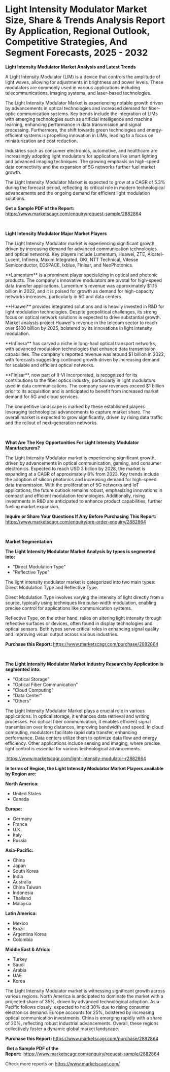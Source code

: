 <p><h1>Light Intensity Modulator Market Size, Share & Trends Analysis Report By Application, Regional Outlook, Competitive Strategies, And Segment Forecasts, 2025 - 2032</h1></p><p><strong>Light Intensity Modulator Market Analysis and Latest Trends</strong></p>
<p><p>A Light Intensity Modulator (LIM) is a device that controls the amplitude of light waves, allowing for adjustments in brightness and power levels. These modulators are commonly used in various applications including telecommunications, imaging systems, and laser-based technologies.</p><p>The Light Intensity Modulator Market is experiencing notable growth driven by advancements in optical technologies and increased demand for fiber-optic communication systems. Key trends include the integration of LIMs with emerging technologies such as artificial intelligence and machine learning, enhancing performance in data transmission and signal processing. Furthermore, the shift towards green technologies and energy-efficient systems is propelling innovation in LIMs, leading to a focus on miniaturization and cost reduction.</p><p>Industries such as consumer electronics, automotive, and healthcare are increasingly adopting light modulators for applications like smart lighting and advanced imaging techniques. The growing emphasis on high-speed data connectivity and the expansion of 5G networks further fuel market growth.</p><p>The Light Intensity Modulator Market is expected to grow at a CAGR of 5.3% during the forecast period, reflecting its critical role in modern technological advancements and the ongoing demand for efficient light modulation solutions.</p></p>
<p><strong>Get a Sample PDF of the Report:&nbsp;</strong> <a href="https://www.marketscagr.com/enquiry/request-sample/2882864?utm_campaign=2461&utm_medium=2&utm_source=Github&utm_content=ia&utm_term=13032025&utm_id=light-intensity-modulator">https://www.marketscagr.com/enquiry/request-sample/2882864</a></p>
<p>&nbsp;</p>
<p><strong>Light Intensity Modulator Major Market Players</strong></p>
<p><p>The Light Intensity Modulator market is experiencing significant growth driven by increasing demand for advanced communication technologies and optical networks. Key players include Lumentum, Huawei, ZTE, Alcatel-Lucent, Infinera, Maxim Integrated, OKI, NTT Technical, Vitesse Semiconductor, EOSPACE, Ixblue, Finisar, and NeoPhotonics.</p><p>**Lumentum** is a prominent player specializing in optical and photonic products. The company's innovative modulators are pivotal for high-speed data transfer applications. Lumentum's revenue was approximately $1.15 billion in 2022, and it is poised for growth as demand for high-capacity networks increases, particularly in 5G and data centers.</p><p>**Huawei** provides integrated solutions and is heavily invested in R&D for light modulation technologies. Despite geopolitical challenges, its strong focus on optical network solutions is expected to drive substantial growth. Market analysts project Huawei's revenue in the telecom sector to reach over $100 billion by 2025, bolstered by its innovations in light intensity modulation.</p><p>**Infinera** has carved a niche in long-haul optical transport networks, with advanced modulation technologies that enhance data transmission capabilities. The company's reported revenue was around $1 billion in 2022, with forecasts suggesting continued growth driven by increasing demand for scalable and efficient optical networks.</p><p>**Finisar**, now part of II-VI Incorporated, is recognized for its contributions to the fiber optics industry, particularly in light modulators used in data communications. The company saw revenues exceed $1 billion prior to its acquisition and is anticipated to benefit from increased market demand for 5G and cloud services.</p><p>The competitive landscape is marked by these established players leveraging technological advancements to capture market share. The overall market is expected to grow significantly, driven by rising data traffic and the rollout of next-generation networks.</p></p>
<p>&nbsp;</p>
<p><strong>What Are The Key Opportunities For Light Intensity Modulator Manufacturers?</strong></p>
<p><p>The Light Intensity Modulator market is experiencing significant growth, driven by advancements in optical communication, gaming, and consumer electronics. Expected to reach USD 3 billion by 2028, the market is expanding at a CAGR of approximately 8% from 2023. Key trends include the adoption of silicon photonics and increasing demand for high-speed data transmission. With the proliferation of 5G networks and IoT applications, the future outlook remains robust, emphasizing innovations in compact and efficient modulation technologies. Additionally, rising investments in R&D are anticipated to enhance product capabilities, further fueling market expansion.</p></p>
<p><strong>Inquire or Share Your Questions If Any Before Purchasing This Report:</strong> <a href="https://www.marketscagr.com/enquiry/pre-order-enquiry/2882864?utm_campaign=2461&utm_medium=2&utm_source=Github&utm_content=ia&utm_term=13032025&utm_id=light-intensity-modulator">https://www.marketscagr.com/enquiry/pre-order-enquiry/2882864</a></p>
<p>&nbsp;</p>
<p><strong>Market Segmentation</strong></p>
<p><strong>The Light Intensity Modulator Market Analysis by types is segmented into:</strong></p>
<p><ul><li>"Direct Modulation Type"</li><li>"Reflective Type"</li></ul></p>
<p><p>The light intensity modulator market is categorized into two main types: Direct Modulation Type and Reflective Type. </p><p>Direct Modulation Type involves varying the intensity of light directly from a source, typically using techniques like pulse-width modulation, enabling precise control for applications like communication systems. </p><p>Reflective Type, on the other hand, relies on altering light intensity through reflective surfaces or devices, often found in display technologies and optical sensors. Both types serve critical roles in enhancing signal quality and improving visual output across various industries.</p></p>
<p><strong>Purchase this Report:&nbsp;</strong><a href="https://www.marketscagr.com/purchase/2882864?utm_campaign=2461&utm_medium=2&utm_source=Github&utm_content=ia&utm_term=13032025&utm_id=light-intensity-modulator">https://www.marketscagr.com/purchase/2882864</a></p>
<p>&nbsp;</p>
<p><strong>The Light Intensity Modulator Market Industry Research by Application is segmented into:</strong></p>
<p><ul><li>"Optical Storage"</li><li>"Optical Fiber Communication"</li><li>"Cloud Computing"</li><li>"Data Center"</li><li>"Others"</li></ul></p>
<p><p>The Light Intensity Modulator Market plays a crucial role in various applications. In optical storage, it enhances data retrieval and writing processes. For optical fiber communication, it enables efficient signal transmission over long distances, improving bandwidth and speed. In cloud computing, modulators facilitate rapid data transfer, enhancing performance. Data centers utilize them to optimize data flow and energy efficiency. Other applications include sensing and imaging, where precise light control is essential for various technological advancements.</p></p>
<p><a href="https://www.marketscagr.com/light-intensity-modulator-r2882864?utm_campaign=2461&utm_medium=2&utm_source=Github&utm_content=ia&utm_term=13032025&utm_id=light-intensity-modulator">&nbsp;https://www.marketscagr.com/light-intensity-modulator-r2882864</a></p>
<p><strong>In terms of Region, the Light Intensity Modulator Market Players available by Region are:</strong></p>
<p>
    <p> <strong> North America: </strong>
        <ul>
            <li>United States</li>
            <li>Canada</li>
        </ul>
        </p> 
    <p> <strong> Europe: </strong>
        <ul>
            <li>Germany</li>
            <li>France</li>
            <li>U.K.</li>
            <li>Italy</li>
            <li>Russia</li>
        </ul>
        </p> 
    <p> <strong> Asia-Pacific: </strong>
        <ul>
            <li>China</li>
            <li>Japan</li>
            <li>South Korea</li>
            <li>India</li>
            <li>Australia</li>
            <li>China Taiwan</li>
            <li>Indonesia</li>
            <li>Thailand</li>
            <li>Malaysia</li>
        </ul>
        </p> 
    <p> <strong> Latin America: </strong>
        <ul>
            <li>Mexico</li>
            <li>Brazil</li>
            <li>Argentina Korea</li>
            <li>Colombia</li>
        </ul>
        </p> 
    <p> <strong> Middle East & Africa: </strong>
        <ul>
            <li>Turkey</li>
            <li>Saudi</li>
            <li>Arabia</li>
            <li>UAE</li>
            <li>Korea</li>
        </ul>
    </p>
    </p>
<p><p>The Light Intensity Modulator market is witnessing significant growth across various regions. North America is anticipated to dominate the market with a projected share of 35%, driven by advanced technological adoption. Asia-Pacific follows closely, expected to hold 30% due to rising consumer electronics demand. Europe accounts for 25%, bolstered by increasing optical communication investments. China is emerging rapidly with a share of 20%, reflecting robust industrial advancements. Overall, these regions collectively foster a dynamic global market landscape.</p></p>
<p><strong>Purchase this Report: </strong><a href="https://www.marketscagr.com/purchase/2882864?utm_campaign=2461&utm_medium=2&utm_source=Github&utm_content=ia&utm_term=13032025&utm_id=light-intensity-modulator">https://www.marketscagr.com/purchase/2882864</a></p>
<p>&nbsp;<strong>Get a Sample PDF of the Report:&nbsp;&nbsp;</strong><a href="https://www.marketscagr.com/enquiry/request-sample/2882864?utm_campaign=2461&utm_medium=2&utm_source=Github&utm_content=ia&utm_term=13032025&utm_id=light-intensity-modulator">https://www.marketscagr.com/enquiry/request-sample/2882864</a></p>
<p><strong></strong></p>
<p>Check more reports on <a href="https://www.marketscagr.com/?utm_campaign=2461&utm_medium=2&utm_source=Github&utm_content=ia&utm_term=13032025&utm_id=light-intensity-modulator">https://www.marketscagr.com/</a></p>
